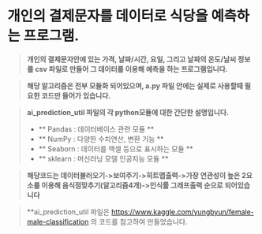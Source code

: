 # 개인의 결제문자를 데이터로 식당을 예측하는 프로그램.

> **개인의 결제문자안에 있는 가격, 날짜/시간, 요일, 그리고 날짜의 온도/날씨 정보를 csv 파일로 만들어 그 데이터를 이용해 예측을 하는 프로그램입니다.**

> **해당 알고리즘은 전부 모듈화 되어있으며, a.py 파일 안에는 실제로 사용할때 필요한 코드만 들어가 있습니다.**

> **ai_prediction_util 파일의 각 python모듈에 대한 간단한 설명입니다.**
> * ** Pandas : 데이터베이스 관련 모듈 **
> * ** NumPy : 다양한 수치연산, 변환 기능 ** 
> * ** Seaborn : 데이터를 액셀 등으로 표시하는 모듈 **
> * ** sklearn : 머신러닝 모델 인공지능 모듈 **

> **해당코드는 데이터불러오기->보여주기->히트맵출력->가장 연관성이 높은 2요소를 이용해 음식점맞추기(알고리즘4개)->인식률 그래프출력 순으로 되어있습니다**

> **ai_prediction_util 파일은 https://www.kaggle.com/yungbyun/female-male-classification 의 코드를 참고하여 만들었습니다.

